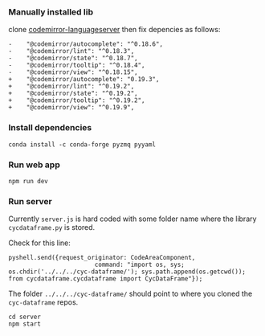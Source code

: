 ### Manually installed lib
clone [codemirror-languageserver](https://github.com/FurqanSoftware/codemirror-languageserver)
then fix depencies as follows:
```
-    "@codemirror/autocomplete": "^0.18.6",
-    "@codemirror/lint": "^0.18.3",
-    "@codemirror/state": "^0.18.7",
-    "@codemirror/tooltip": "^0.18.4",
-    "@codemirror/view": "^0.18.15",
+    "@codemirror/autocomplete": "0.19.3",
+    "@codemirror/lint": "^0.19.2",
+    "@codemirror/state": "^0.19.2",
+    "@codemirror/tooltip": "^0.19.2",
+    "@codemirror/view": "^0.19.9",
```

### Install dependencies
```
conda install -c conda-forge pyzmq pyyaml
```

### Run web app
`npm run dev`

### Run server
Currently `server.js` is hard coded with some folder name where the library `cycdataframe.py` is stored.

Check for this line:
```
pyshell.send({request_originator: CodeAreaComponent, 
                        command: "import os, sys; os.chdir('../../../cyc-dataframe/'); sys.path.append(os.getcwd()); from cycdataframe.cycdataframe import CycDataFrame"});
```

The folder `../../../cyc-dataframe/` should point to where you cloned the `cyc-dataframe` repos.

```
cd server
npm start
```


